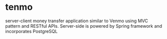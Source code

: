 # tenmo
server-client money transfer application similar to Venmo using MVC pattern and
RESTful APIs. Server-side is powered by Spring framework and incorporates PostgreSQL
